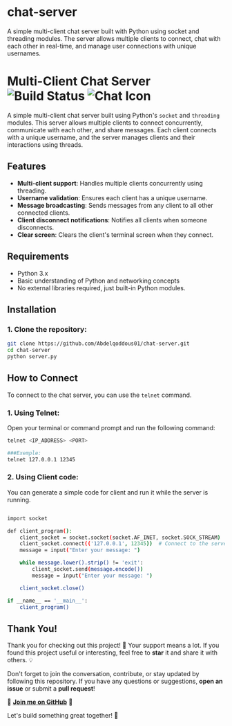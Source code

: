 # chat-server
A simple multi-client chat server built with Python using socket and threading modules. The server allows multiple clients to connect, chat with each other in real-time, and manage user connections with unique usernames.

# Multi-Client Chat Server ![Build Status](https://img.shields.io/badge/build-passing-brightgreen) ![Chat Icon](https://img.icons8.com/ios/50/chat.png)


A simple multi-client chat server built using Python's `socket` and `threading` modules. This server allows multiple clients to connect concurrently, communicate with each other, and share messages. Each client connects with a unique username, and the server manages clients and their interactions using threads.

## Features

- **Multi-client support**: Handles multiple clients concurrently using threading.
- **Username validation**: Ensures each client has a unique username.
- **Message broadcasting**: Sends messages from any client to all other connected clients.
- **Client disconnect notifications**: Notifies all clients when someone disconnects.
- **Clear screen**: Clears the client's terminal screen when they connect.

## Requirements

- Python 3.x
- Basic understanding of Python and networking concepts
- No external libraries required, just built-in Python modules.

## Installation

### 1. Clone the repository:

   ```bash
   git clone https://github.com/Abdelqoddous01/chat-server.git
   cd chat-server
   python server.py
   ```

## How to Connect

To connect to the chat server, you can use the `telnet` command. 

### 1. Using Telnet:

Open your terminal or command prompt and run the following command:

```bash
telnet <IP_ADDRESS> <PORT>

###Exemple:
telnet 127.0.0.1 12345
```

### 2. Using Client code:
You can generate a simple code for client and run it while the server is running.

```bash

import socket

def client_program():
    client_socket = socket.socket(socket.AF_INET, socket.SOCK_STREAM)
    client_socket.connect(('127.0.0.1', 12345))  # Connect to the server
    message = input("Enter your message: ")

    while message.lower().strip() != 'exit':
        client_socket.send(message.encode())
        message = input("Enter your message: ")

    client_socket.close()

if __name__ == '__main__':
    client_program()

```

## Thank You!

Thank you for checking out this project! 🙌 Your support means a lot. If you found this project useful or interesting, feel free to **star** it and share it with others. 💡

Don't forget to join the conversation, contribute, or stay updated by following this repository. If you have any questions or suggestions, **open an issue** or submit a **pull request**!

🌟 **[Join me on GitHub](https://github.com/Abdelqoddous01)** 🌟

Let's build something great together! 🚀